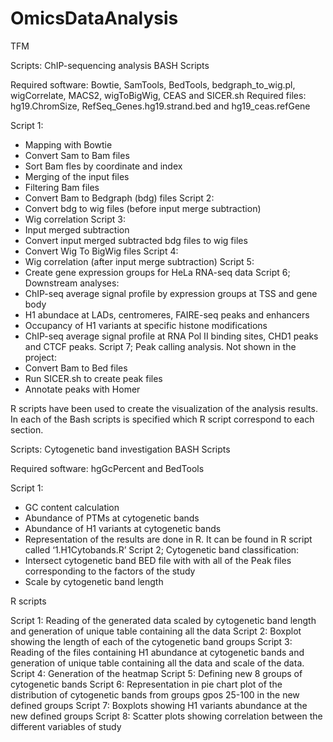 # OmicsDataAnalysis
TFM

Scripts: ChIP-sequencing analysis
BASH Scripts

Required software: Bowtie, SamTools, BedTools, bedgraph_to_wig.pl, wigCorrelate, MACS2, wigToBigWig, CEAS and SICER.sh
Required files: hg19.ChromSize, RefSeq_Genes.hg19.strand.bed and hg19_ceas.refGene

Script 1: 
-	Mapping with Bowtie
-	Convert Sam to Bam files
-	Sort Bam fles by coordinate and index
-	Merging of the input files
-	Filtering Bam files
-	Convert Bam to Bedgraph (bdg) files
Script 2:
-	Convert bdg to wig files (before input merge subtraction)
-	Wig correlation
Script 3: 
-	Input merged subtraction
-	Convert input merged subtracted bdg files to wig files
-	Convert Wig To BigWig files
Script 4:
-	Wig correlation (after input merge subtraction)
Script 5:
-	 Create gene expression groups for HeLa RNA-seq data
Script 6; Downstream analyses:
-	 ChIP-seq average signal profile by expression groups at TSS and gene body
-	H1 abundace at LADs, centromeres, FAIRE-seq peaks and enhancers
-	Occupancy of H1 variants at specific histone modifications
-	 ChIP-seq average signal profile at RNA Pol II binding sites, CHD1 peaks and CTCF peaks.
Script 7; Peak calling analysis. Not shown in the project:
-	Convert Bam to Bed files
-	Run SICER.sh to create peak files
-	Annotate peaks with Homer

R scripts have been used to create the visualization of the analysis results. In each of the Bash scripts is specified which R script correspond to each section.


Scripts: Cytogenetic band investigation
BASH Scripts

Required software: hgGcPercent and BedTools

Script 1: 
-	GC content calculation
-	Abundance of PTMs at cytogenetic bands
-	Abundance of H1 variants at cytogenetic bands
-	Representation of the results are done in R. It can be found in R script called ‘1.H1Cytobands.R’
Script 2; Cytogenetic band classification:
-	Intersect cytogenetic band BED file with with all of the Peak files corresponding to the factors of the study
-	Scale by cytogenetic band length

R scripts

Script 1: Reading of the generated data scaled by cytogenetic band length and generation of unique table containing all the data
Script 2: Boxplot showing the length of each of the cytogenetic band groups
Script 3: Reading of the files containing H1 abundance at cytogenetic bands and generation of unique table containing all the data and scale of the data.
Script 4: Generation of the heatmap
Script 5: Defining new 8 groups of cytogenetic bands
Script 6: Representation in pie chart plot of the distribution of cytogenetic bands from groups gpos 25-100 in the new defined groups
Script 7: Boxplots showing H1 variants abundance at the new defined groups
Script 8: Scatter plots showing correlation between the different variables of study
